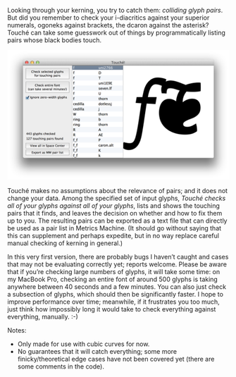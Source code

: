 Looking through your kerning, you try to catch them: _colliding glyph pairs_. But did you remember to check your i-diacritics against your superior numerals, ogoneks against brackets, the dcaron against the asterisk? Touché can take some guesswork out of things by programmatically listing pairs whose black bodies touch.

![Touché Screenshot](/screenshot.png)

Touché makes no assumptions about the relevance of pairs; and it does not change your data. Among the specified set of input glyphs, *Touché checks all of your glyphs against all of your glyphs*, lists and shows the touching pairs that it finds, and leaves the decision on whether and how to fix them up to you. The resulting pairs can be exported as a text file that can directly be used as a pair list in Metrics Machine. (It should go without saying that this can supplement and perhaps expedite, but in no way replace careful manual checking of kerning in general.) 

In this very first version, there are probably bugs I haven’t caught and cases that may not be evaluating correctly yet; reports welcome. Please be aware that if you’re checking large numbers of glyphs, it will take some time: on my MacBook Pro, checking an entire font of around 500 glyphs is taking anywhere between 40 seconds and a few minutes. You can also just check a subsection of glyphs, which should then be significantly faster. I hope to improve performance over time; meanwhile, if it frustrates you too much, just think how impossibly long it would take to check everything against everything, manually. :-)

Notes:
- Only made for use with cubic curves for now.
- No guarantees that it will catch everything; some more finicky/theoretical edge cases have not been covered yet (there are some comments in the code).

